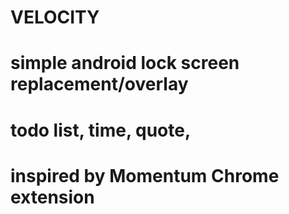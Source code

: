 # VELOCITY
# simple android lock screen replacement/overlay
# todo list, time, quote,
#
# inspired by Momentum Chrome extension
